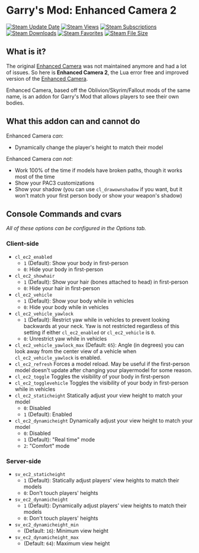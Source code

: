 # Garry's Mod: Enhanced Camera 2

[![Steam Update Date](https://img.shields.io/steam/update-date/2203217139?logo=steam)](https://steamcommunity.com/sharedfiles/filedetails/?id=2203217139)
[![Steam Views](https://img.shields.io/steam/views/2203217139?logo=steam)](https://steamcommunity.com/sharedfiles/filedetails/?id=2203217139)
[![Steam Subscriptions](https://img.shields.io/steam/subscriptions/2203217139?logo=steam)](https://steamcommunity.com/sharedfiles/filedetails/?id=2203217139)
[![Steam Downloads](https://img.shields.io/steam/downloads/2203217139?logo=steam)](https://steamcommunity.com/sharedfiles/filedetails/?id=2203217139)
[![Steam Favorites](https://img.shields.io/steam/favorites/2203217139?logo=steam)](https://steamcommunity.com/sharedfiles/filedetails/?id=2203217139)
[![Steam File Size](https://img.shields.io/steam/size/2203217139?logo=steam)](https://steamcommunity.com/sharedfiles/filedetails/?id=2203217139)

## What is it?

The original [Enhanced Camera](https://github.com/elizagamedev/gmod-enhanced-camera) was not maintained anymore and had a lot of issues. So here is **Enhanced Camera 2**, the Lua error free and improved version of the [Enhanced Camera](https://github.com/elizagamedev/gmod-enhanced-camera).

Enhanced Camera, based off the Oblivion/Skyrim/Fallout mods of the same name, is an addon for Garry's Mod that allows players to see their own bodies.

## What this addon can and cannot do

Enhanced Camera *can*:

* Dynamically change the player's height to match their model

Enhanced Camera *can not*:

* Work 100% of the time if models have broken paths, though it works most of the time
* Show your PAC3 customizations
* Show your shadow (you can use `cl_drawownshadow` if you want, but it won't match your first person body or show your weapon's shadow)

## Console Commands and cvars

_All of these options can be configured in the Options tab._

### Client-side

* `cl_ec2_enabled`
  * `1` (Default): Show your body in first-person
  * `0`: Hide your body in first-person
* `cl_ec2_showhair`
  * `1` (Default): Show your hair (bones attached to head) in first-person
  * `0`: Hide your hair in first-person
* `cl_ec2_vehicle`
  * `1` (Default): Show your body while in vehicles
  * `0`: Hide your body while in vehicles
* `cl_ec2_vehicle_yawlock`
  * `1` (Default): Restrict yaw while in vehicles to prevent looking backwards at your neck. Yaw is not restricted regardless of this setting if either `cl_ec2_enabled` or `cl_ec2_vehicle` is `0`.
  * `0`: Unrestrict yaw while in vehicles
* `cl_ec2_vehicle_yawlock_max` (Default: `65`): Angle (in degrees) you can look away from the center view of a vehicle when `cl_ec2_vehicle_yawlock` is enabled.
* `cl_ec2_refresh` Forces a model reload. May be useful if the first-person model doesn't update after changing your playermodel for some reason.
* `cl_ec2_toggle` Toggles the visibility of your body in first-person
* `cl_ec2_togglevehicle` Toggles the visibility of your body in first-person while in vehicles
* `cl_ec2_staticheight` Statically adjust your view height to match your model
  * `0`: Disabled
  * `1` (Default): Enabled
* `cl_ec2_dynamicheight` Dynamically adjust your view height to match your model
  * `0`: Disabled
  * `1` (Default): "Real time" mode
  * `2`: "Comfort" mode

### Server-side

* `sv_ec2_staticheight`
  * `1` (Default): Statically adjust players' view heights to match their models
  * `0`: Don't touch players' heights
* `sv_ec2_dynamicheight`
  * `1` (Default): Dynamically adjust players' view heights to match their models
  * `0`: Don't touch players' heights
* `sv_ec2_dynamicheight_min`
  * (Default: `16`): Minimum view height
* `sv_ec2_dynamicheight_max`
  * (Default: `64`): Maximum view height
